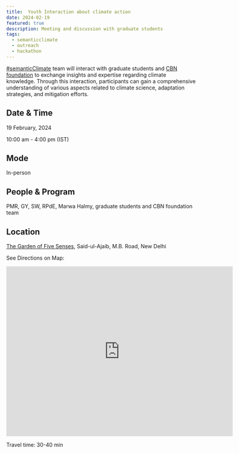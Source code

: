 ```yaml
---
title:  Youth Interaction about climate action 
date: 2024-02-19
featured: true
description: Meeting and discussion with graduate students 
tags:
  - semanticclimate
  - outreach
  - hackathon
---
```


[#semanticClimate](https://semanticclimate.github.io/p/en/) team will interact with graduate students and [CBN foundation](https://cbnindia.org/) to exchange insights and expertise regarding climate knowledge.  Through this interaction, participants can gain a comprehensive understanding of various aspects related to climate science, adaptation strategies, and mitigation efforts. 

## Date & Time

19 February, 2024

10:00 am - 4:00 pm (IST)

## Mode 
In-person

## People & Program
PMR, GY, SW, RPdE, Marwa Halmy, graduate students and CBN foundation team



## Location
[The Garden of Five Senses](https://www.delhitourism.gov.in/delhitourism/tourist_place/garden_of_five_senses.jsp), Said-ul-Ajaib, M.B. Road, New Delhi

See Directions on Map:

<iframe src="https://www.google.com/maps/embed?pb=!1m14!1m8!1m3!1d14023.500706407265!2d77.1975227!3d28.513403!3m2!1i1024!2i768!4f13.1!3m3!1m2!1s0x390ce1e3ea219915%3A0x14fc57988731271c!2sThe%20Garden%20of%20Five%20Senses!5e0!3m2!1sen!2sin!4v1707925634928!5m2!1sen!2sin" width="600" height="450" style="border:0;" allowfullscreen="" loading="lazy" referrerpolicy="no-referrer-when-downgrade"></iframe>

Travel time: 30-40 min







